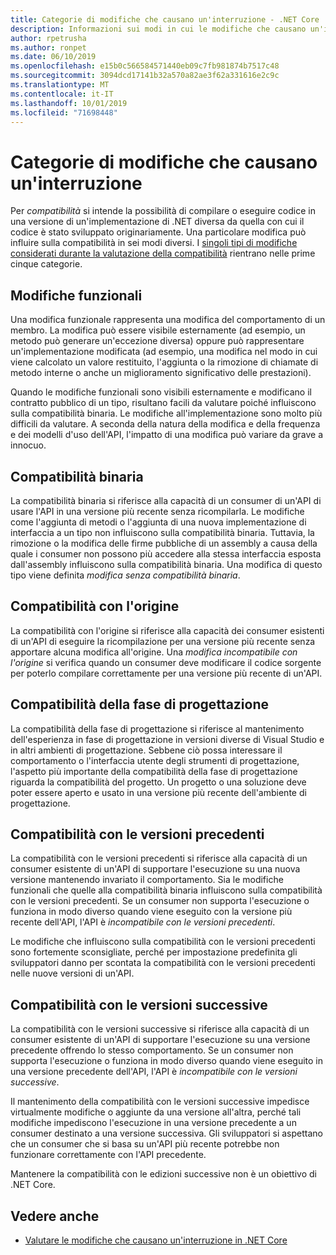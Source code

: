 ```yaml
---
title: Categorie di modifiche che causano un'interruzione - .NET Core
description: Informazioni sui modi in cui le modifiche che causano un'interruzione vengono categorizzate in .NET Core.
author: rpetrusha
ms.author: ronpet
ms.date: 06/10/2019
ms.openlocfilehash: e15b0c566584571440eb09c7fb981874b7517c48
ms.sourcegitcommit: 3094dcd17141b32a570a82ae3f62a331616e2c9c
ms.translationtype: MT
ms.contentlocale: it-IT
ms.lasthandoff: 10/01/2019
ms.locfileid: "71698448"
---
```

# <a name="breaking-change-categories"></a>Categorie di modifiche che causano un'interruzione

Per *compatibilità* si intende la possibilità di compilare o eseguire codice in una versione di un'implementazione di .NET diversa da quella con cui il codice è stato sviluppato originariamente. Una particolare modifica può influire sulla compatibilità in sei modi diversi. I [singoli tipi di modifiche considerati durante la valutazione della compatibilità](index.md) rientrano nelle prime cinque categorie. 

## <a name="behavioral-change"></a>Modifiche funzionali

Una modifica funzionale rappresenta una modifica del comportamento di un membro. La modifica può essere visibile esternamente (ad esempio, un metodo può generare un'eccezione diversa) oppure può rappresentare un'implementazione modificata (ad esempio, una modifica nel modo in cui viene calcolato un valore restituito, l'aggiunta o la rimozione di chiamate di metodo interne o anche un miglioramento significativo delle prestazioni).

Quando le modifiche funzionali sono visibili esternamente e modificano il contratto pubblico di un tipo, risultano facili da valutare poiché influiscono sulla compatibilità binaria. Le modifiche all'implementazione sono molto più difficili da valutare. A seconda della natura della modifica e della frequenza e dei modelli d'uso dell'API, l'impatto di una modifica può variare da grave a innocuo.  

## <a name="binary-compatibility"></a>Compatibilità binaria

La compatibilità binaria si riferisce alla capacità di un consumer di un'API di usare l'API in una versione più recente senza ricompilarla. Le modifiche come l'aggiunta di metodi o l'aggiunta di una nuova implementazione di interfaccia a un tipo non influiscono sulla compatibilità binaria. Tuttavia, la rimozione o la modifica delle firme pubbliche di un assembly a causa della quale i consumer non possono più accedere alla stessa interfaccia esposta dall'assembly influiscono sulla compatibilità binaria. Una modifica di questo tipo viene definita *modifica senza compatibilità binaria*.

## <a name="source-compatibility"></a>Compatibilità con l'origine

 La compatibilità con l'origine si riferisce alla capacità dei consumer esistenti di un'API di eseguire la ricompilazione per una versione più recente senza apportare alcuna modifica all'origine. Una *modifica incompatibile con l'origine* si verifica quando un consumer deve modificare il codice sorgente per poterlo compilare correttamente per una versione più recente di un'API.

## <a name="design-time-compatibility"></a>Compatibilità della fase di progettazione

La compatibilità della fase di progettazione si riferisce al mantenimento dell'esperienza in fase di progettazione in versioni diverse di Visual Studio e in altri ambienti di progettazione. Sebbene ciò possa interessare il comportamento o l'interfaccia utente degli strumenti di progettazione, l'aspetto più importante della compatibilità della fase di progettazione riguarda la compatibilità del progetto. Un progetto o una soluzione deve poter essere aperto e usato in una versione più recente dell'ambiente di progettazione.

## <a name="backwards-compatibility"></a>Compatibilità con le versioni precedenti

La compatibilità con le versioni precedenti si riferisce alla capacità di un consumer esistente di un'API di supportare l'esecuzione su una nuova versione mantenendo invariato il comportamento. Sia le modifiche funzionali che quelle alla compatibilità binaria influiscono sulla compatibilità con le versioni precedenti. Se un consumer non supporta l'esecuzione o funziona in modo diverso quando viene eseguito con la versione più recente dell'API, l'API è *incompatibile con le versioni precedenti*.

Le modifiche che influiscono sulla compatibilità con le versioni precedenti sono fortemente sconsigliate, perché per impostazione predefinita gli sviluppatori danno per scontata la compatibilità con le versioni precedenti nelle nuove versioni di un'API.

## <a name="forward-compatibility"></a>Compatibilità con le versioni successive

La compatibilità con le versioni successive si riferisce alla capacità di un consumer esistente di un'API di supportare l'esecuzione su una versione precedente offrendo lo stesso comportamento. Se un consumer non supporta l'esecuzione o funziona in modo diverso quando viene eseguito in una versione precedente dell'API, l'API è *incompatibile con le versioni successive*. 

Il mantenimento della compatibilità con le versioni successive impedisce virtualmente modifiche o aggiunte da una versione all'altra, perché tali modifiche impediscono l'esecuzione in una versione precedente a un consumer destinato a una versione successiva. Gli sviluppatori si aspettano che un consumer che si basa su un'API più recente potrebbe non funzionare correttamente con l'API precedente. 

Mantenere la compatibilità con le edizioni successive non è un obiettivo di .NET Core.

## <a name="see-also"></a>Vedere anche

- [Valutare le modifiche che causano un'interruzione in .NET Core](index.md)
